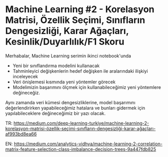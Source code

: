 # Machine Learning #2 - Korelasyon Matrisi, Özellik Seçimi, Sınıfların Dengesizliği, Karar Ağaçları, Kesinlik/Duyarlılık/F1 Skoru

Merhabalar, Machine Learning serimin ikinci notebook'unda 
- Yeni bir sınıflandırma modelini kullanacak
- Tahminleyici değişkenlerin hedef değişken ile aralarındaki ilişkiyi inceleyecek
- Veri önişlemesi kısmında yeni yöntemler görecek
- Modelimizin başarımını ölçmek için kullanabileceğimiz yeni yöntemlere değineceğiz.

Aynı zamanda veri kümesi dengesizliklerine, model başarımını değerlendirirken yapabileceğimiz hatalara ve bunları gidermek için yapılabileceklere değineceğimiz bir yazı olacak.

TR: https://medium.com/deep-learning-turkiye/machine-learning-2-korelasyon-matrisi-özellik-seçimi-sınıfların-dengesizliği-karar-ağaçları-af993bd8ea66

EN: https://medium.com/analytics-vidhya/machine-learning-2-correlation-matrix-feature-selection-class-imbalance-decision-trees-9a447fdb825
